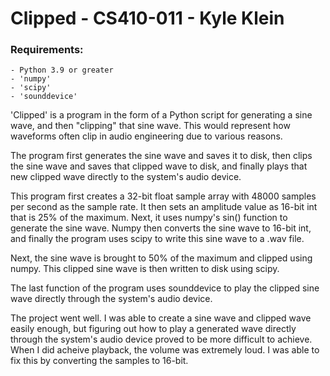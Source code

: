 # Clipped - CS410-011 - Kyle Klein

### Requirements:
    - Python 3.9 or greater
    - 'numpy'
    - 'scipy'
    - 'sounddevice'

'Clipped' is a program in the form of a Python script for generating a 
sine wave, and then "clipping" that sine wave. This would represent how 
waveforms often clip in audio engineering due to various reasons. 

The program first generates the sine wave and saves it to disk, then 
clips the sine wave and saves that clipped wave to disk, and finally plays 
that new clipped wave directly to the system's audio device.

This program first creates a 32-bit float sample array with 48000 samples per
second as the sample rate. It then sets an amplitude value as 16-bit int 
that is 25% of the maximum. Next, it uses numpy's sin() function to generate
the sine wave. Numpy then converts the sine wave to 16-bit int, and finally 
the program uses scipy to write this sine wave to a .wav file. 

Next, the sine wave is brought to 50% of the maximum and clipped using numpy.
This clipped sine wave is then written to disk using scipy. 

The last function of the program uses sounddevice to play the clipped sine wave 
directly through the system's audio device.

The project went well. I was able to create a sine wave and clipped wave easily 
enough, but figuring out how to play a generated wave directly through the
system's audio device proved to be more difficult to achieve. When I did acheive 
playback, the volume was extremely loud. I was able to fix this by converting 
the samples to 16-bit.
